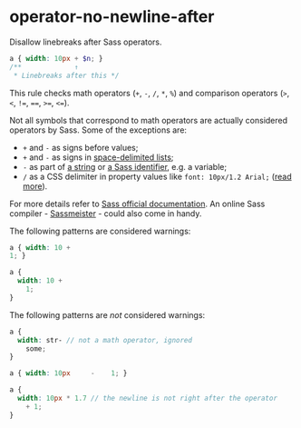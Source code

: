 # operator-no-newline-after

Disallow linebreaks after Sass operators.

```scss
a { width: 10px + $n; }
/**             ↑
 * Linebreaks after this */
```

This rule checks math operators (`+`, `-`, `/`, `*`, `%`) and comparison operators (`>`, `<`, `!=`, `==`, `>=`, `<=`).

Not all symbols that correspond to math operators are actually considered operators by Sass. Some of the exceptions are:

* `+` and `-` as signs before values;
* `+` and `-` as signs in [space-delimited lists](https://sass-lang.com/documentation/operators/string);
* `-` as part of [a string](https://sass-lang.com/documentation/operators/string) or [a Sass identifier](https://sass-lang.com/documentation/operators/numeric#unary-operators), e.g. a variable;
* `/` as a CSS delimiter in property values like `font: 10px/1.2 Arial;` ([read more](https://sass-lang.com/documentation/operators/numeric#slash-separated-values)).

For more details refer to [Sass official documentation](https://sass-lang.com/documentation). An online Sass compiler - [Sassmeister](https://www.sassmeister.com/) - could also come in handy.

The following patterns are considered warnings:

```scss
a { width: 10 +
1; }
```

```scss
a {
  width: 10 +
    1;
}
```

The following patterns are *not* considered warnings:

```scss
a {
  width: str- // not a math operator, ignored
    some;
}
```

```scss
a { width: 10px     -    1; }
```

```scss
a {
  width: 10px * 1.7 // the newline is not right after the operator
    + 1;
}
```
